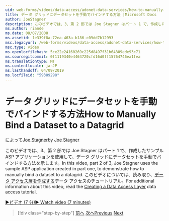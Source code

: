 ```yaml
---
uid: web-forms/videos/data-access/adonet-data-services/how-to-manually-bind-a-dataset-to-a-datagrid
title: データ グリッドにデータセットを手動でバインドする方法 |Microsoft Docs
author: JoeStagner
description: このビデオでは、3、第 2 部では Joe Stagner はパート 1 で、作成したサンプル ASP アプリケーションを使用して、データ グリッドにデータセットを手動でバインドする方法を示します。 .
ms.author: riande
ms.date: 08/07/2008
ms.assetid: 1e339f8a-72ea-463a-b186-c09dd7b12993
msc.legacyurl: /web-forms/videos/data-access/adonet-data-services/how-to-manually-bind-a-dataset-to-a-datagrid
msc.type: video
ms.openlocfilehash: 5ce22e24160269c225d8497f31b64809ede93c71
ms.sourcegitcommit: 0f1119340e4464720cfd16d0ff15764746ea1fea
ms.translationtype: MT
ms.contentlocale: ja-JP
ms.lasthandoff: 04/09/2019
ms.locfileid: "59389298"
---
```

# <a name="how-to-manually-bind-a-dataset-to-a-datagrid"></a><span data-ttu-id="772e7-104">データ グリッドにデータセットを手動でバインドする方法</span><span class="sxs-lookup"><span data-stu-id="772e7-104">How to Manually Bind a Dataset to a Datagrid</span></span>

<span data-ttu-id="772e7-105">によって[Joe Stagner](https://github.com/JoeStagner)</span><span class="sxs-lookup"><span data-stu-id="772e7-105">by [Joe Stagner](https://github.com/JoeStagner)</span></span>

<span data-ttu-id="772e7-106">このビデオでは、3、第 2 部では Joe Stagner はパート 1 で、作成したサンプル ASP アプリケーションを使用して、データ グリッドにデータセットを手動でバインドする方法を示します。</span><span class="sxs-lookup"><span data-stu-id="772e7-106">In this video, part 2 of 3, Joe Stagner uses the sample ASP application created in part one, to demonstrate how to manually bind a dataset to a datagrid.</span></span> <span data-ttu-id="772e7-107">このビデオについては、読み取り、[データ アクセス層を作成する](../../../overview/data-access/introduction/creating-a-data-access-layer-vb.md)データ アクセスのチュートリアル。</span><span class="sxs-lookup"><span data-stu-id="772e7-107">For additional information about this video, read the [Creating a Data Access Layer](../../../overview/data-access/introduction/creating-a-data-access-layer-vb.md) data access tutorial.</span></span>

[<span data-ttu-id="772e7-108">&#9654;ビデオ (7 分)</span><span class="sxs-lookup"><span data-stu-id="772e7-108">&#9654; Watch video (7 minutes)</span></span>](https://channel9.msdn.com/Blogs/ASP-NET-Site-Videos/how-to-manually-bind-a-dataset-to-a-datagrid)

> [!div class="step-by-step"]
> <span data-ttu-id="772e7-109">[前へ](data-access-layers-in-aspnet-applications.md)
> [次へ](how-to-work-with-datasets-and-filters-from-an-asp-application.md)</span><span class="sxs-lookup"><span data-stu-id="772e7-109">[Previous](data-access-layers-in-aspnet-applications.md)
[Next](how-to-work-with-datasets-and-filters-from-an-asp-application.md)</span></span>
